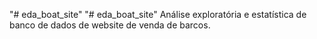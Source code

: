 "# eda_boat_site" 
"# eda_boat_site" 
Análise exploratória e estatística de banco de dados de website de venda de barcos. 
